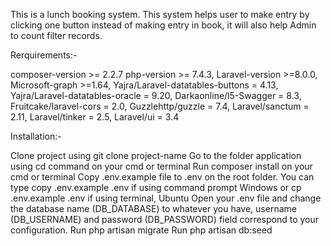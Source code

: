 This is a lunch booking system. This system helps user to make entry by clicking one button instead of making entry in book, it will also help Admin to count filter records.

Rerquirements:-

composer-version >= 2.2.7 php-version >= 7.4.3, Laravel-version >=8.0.0, Microsoft-graph >=1.64, Yajra/Laravel-datatables-buttons = 4.13, Yajra/Laravel-datatables-oracle = 9.20, Darkaonline/l5-Swagger = 8.3, Fruitcake/laravel-cors = 2.0, Guzzlehttp/guzzle = 7.4, Laravel/sanctum = 2.11, Laravel/tinker = 2.5, Laravel/ui = 3.4

Installation:-

Clone project using git clone project-name
Go to the folder application using cd command on your cmd or terminal
Run composer install on your cmd or terminal
Copy .env.example file to .env on the root folder. You can type copy .env.example .env if using command prompt Windows or cp .env.example .env if using terminal, Ubuntu
Open your .env file and change the database name (DB_DATABASE) to whatever you have, username (DB_USERNAME) and password (DB_PASSWORD) field correspond to your configuration.
Run php artisan migrate
Run php artisan db:seed
